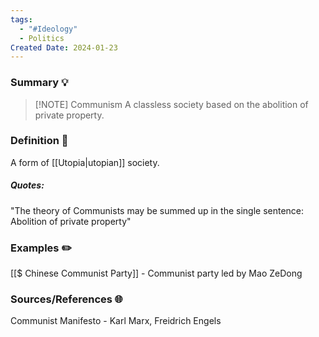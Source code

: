 ```yaml
---
tags:
  - "#Ideology"
  - Politics
Created Date: 2024-01-23
---
```

### Summary 💡
> [!NOTE] Communism
> A classless society based on the abolition of private property.

### Definition 📖 
A form of [[Utopia|utopian]] society.
##### Quotes:
"The theory of Communists may be summed up in the single sentence: Abolition of private property"

### Examples ✏️
[[$ Chinese Communist Party]] - Communist party led by Mao ZeDong

### Sources/References 🌐
Communist Manifesto - Karl Marx, Freidrich Engels